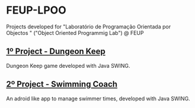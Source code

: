 # FEUP-LPOO
Projects developed for "Laboratório de Programação Orientada por Objectos " ("Object Oriented Programmig Lab") @ FEUP

## [1º Project - Dungeon Keep](https://github.com/duartencar/FEUP-LPOO/tree/master/1%C2%BA%20Project)

Dungeon Keep game developed with Java SWING.

## [2º Project - Swimming Coach](https://github.com/duartencar/FEUP-LPOO/tree/master/2%C2%BA%20Project)

An adroid like app to manage swimmer times, developed with Java SWING.
